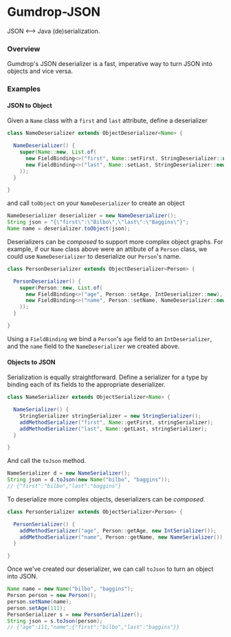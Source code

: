 # Gumdrop-JSON

JSON <--> Java (de)serialization.

### Overview

Gumdrop's JSON deserializer is a fast, imperative way to turn JSON into objects and vice versa.

### Examples

#### JSON to Object

Given a `Name` class with a `first` and `last` attribute, define a deserializer

```java
class NameDeserializer extends ObjectDeserializer<Name> {

  NameDeserializer() {
    super(Name::new, List.of(
      new FieldBinding<>("first", Name::setFirst, StringDeserializer::new),
      new FieldBinding<>("last", Name::setLast, StringDeserializer::new)
    ));
  }

}
```

and call `toObject` on your `NameDeserializer` to create an object

```java
NameDeserializer deserializer = new NameDeserializer();
String json = "{\"first\":\"Bilbo\",\"last\":\"Baggins\"}";
Name name = deserializer.toObject(json);
```

Deserializers can be *composed* to support more complex object graphs. For example, if our `Name` class above were an
attibute of a `Person` class, we could use `NameDeserializer` to deserialize our `Person`'s name.

```java
class PersonDeserializer extends ObjectDeserializer<Person> {

  PersonDeserializer() {
    super(Person::new, List.of(
      new FieldBinding<>("age", Person::setAge, IntDeserializer::new),
      new FieldBinding<>("name", Person::setName, NameDeserializer::new)
    ));
  }

}
```

Using a `FieldBinding` we bind a `Person`'s `age` field to an `IntDeserializer`, and the `name` field to the
`NameDeserializer` we created above.

#### Objects to JSON

Serialization is equally straightforward. Define a serializer for a type by binding each of its fields to the
appropriate deserializer.

```java
class NameSerializer extends ObjectSerializer<Name> {

  NameSerializer() {
    StringSerializer stringSerializer = new StringSerializer();
    addMethodSerializer("first", Name::getFirst, stringSerializer);
    addMethodSerializer("last", Name::getLast, stringSerializer);
  }

}
```

And call the `toJson` method.

```java
NameSerializer d = new NameSerializer();
String json = d.toJson(new Name("bilbo", "baggins"));
// {"first":"bilbo","last":"baggins"}
```

To deserialize more complex objects, deserializers can be *composed*.

```java
class PersonSerializer extends ObjectSerializer<Person> {

  PersonSerializer() {
    addMethodSerializer("age", Person::getAge, new IntSerializer());
    addMethodSerializer("name", Person::getName, new NameSerializer());
  }

}
```

Once we've created our deserializer, we can call `toJson` to turn an object into JSON.

```java
Name name = new Name("bilbo", "baggins");
Person person = new Person();
person.setName(name);
person.setAge(111);
PersonSerializer s = new PersonSerializer();
String json = s.toJson(person);
// {"age":111,"name":{"first":"bilbo","last":"baggins"}}
```
